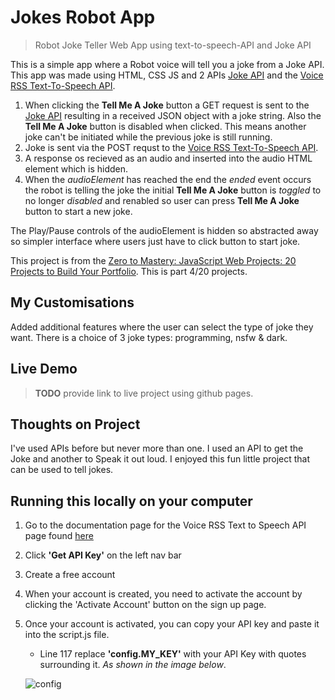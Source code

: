 # Jokes Robot App

> Robot Joke Teller Web App using text-to-speech-API and Joke API

This is a simple app where a Robot voice will tell you a joke from a Joke API. This app was made using HTML, CSS JS and 2 APIs [Joke API](https://sv443.net/jokeapi/v2/) and the [Voice RSS Text-To-Speech API](http://www.voicerss.org/api/).

1. When clicking the **Tell Me A Joke** button a GET request is sent to the [Joke API](http://sv443.net/joke) resulting in a received JSON object with a joke string. Also the **Tell Me A Joke** button is disabled when clicked. This means another joke can't be initiated while the previous joke is still running.
2. Joke is sent via the POST requst to the [Voice RSS Text-To-Speech API](http://www.voicerss.org/api/).
3. A response os recieved as an audio and inserted into the audio HTML element which is hidden.
4. When the _audioElement_ has reached the end the _ended_ event occurs the robot is telling the joke the initial **Tell Me A Joke** button is _toggled_ to no longer _disabled_ and renabled so user can press **Tell Me A Joke** button to start a new joke.

The Play/Pause controls of the audioElement is hidden so abstracted away so simpler interface where users just have to click button to start joke.

This project is from the [Zero to Mastery: JavaScript Web Projects: 20 Projects to Build Your Portfolio](https://academy.zerotomastery.io/p/javascript-projects). This is part 4/20 projects.

## My Customisations

Added additional features where the user can select the type of joke they want. There is a choice of 3 joke types: programming, nsfw & dark.

## Live Demo

> **TODO** provide link to live project using github pages.

## Thoughts on Project

I've used APIs before but never more than one. I used an API to get the Joke and another to Speak it out loud. I enjoyed this fun little project that can be used to tell jokes.

## Running this locally on your computer

1. Go to the documentation page for the Voice RSS Text to Speech API page found [here](http://www.voicerss.org/api/)
2. Click **'Get API Key'** on the left nav bar
3. Create a free account
4. When your account is created, you need to activate the account by clicking the 'Activate Account' button on the sign up page.
5. Once your account is activated, you can copy your API key and paste it into the script.js file.

   - Line 117 replace **'config.MY_KEY'** with your API Key with quotes surrounding it. _As shown in the image below_.

   ![config](https://user-images.githubusercontent.com/59238194/143959551-41eba073-40b8-4abb-8287-2d74d88457f0.png)
